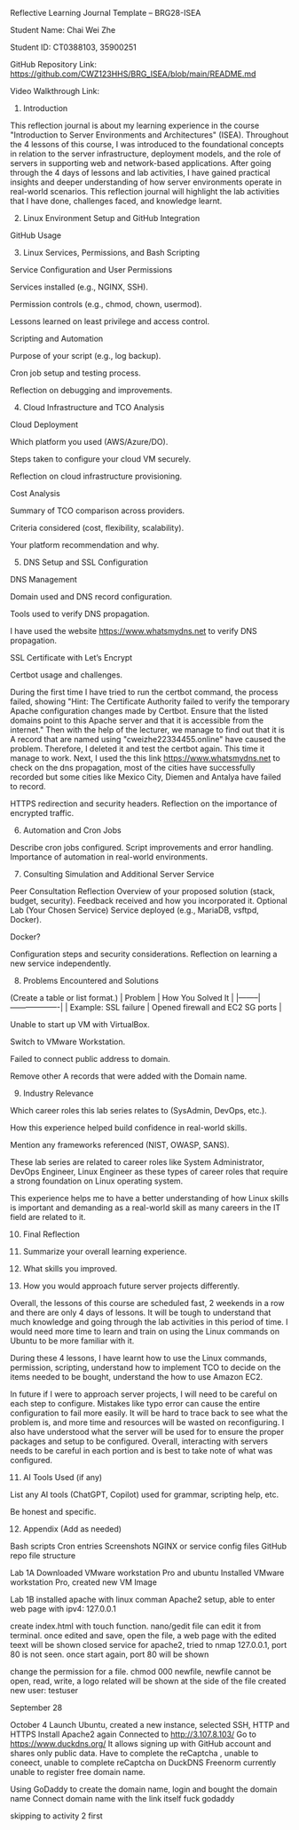 Reflective Learning Journal Template – BRG28-ISEA 

Student Name: Chai Wei Zhe 

Student ID: CT0388103, 35900251 

GitHub Repository Link: https://github.com/CWZ123HHS/BRG_ISEA/blob/main/README.md 

Video Walkthrough Link:  



1. Introduction 


This reflection journal is about my learning experience in the course "Introduction to Server Environments and Architectures" (ISEA). 
Throughout the 4 lessons of this course, I was introduced to the foundational concepts in relation to the server infrastructure, deployment models, and the role of servers in supporting web and network-based applications. 
After going through the 4 days of lessons and lab activities, I have gained practical insights and deeper understanding of how server environments operate in real-world scenarios. 
This reflection journal will highlight the lab activities that I have done, challenges faced, and knowledge learnt. 



2. Linux Environment Setup and GitHub Integration 

 

GitHub Usage 

 

3. Linux Services, Permissions, and Bash Scripting 

Service Configuration and User Permissions 

Services installed (e.g., NGINX, SSH). 

Permission controls (e.g., chmod, chown, usermod). 

Lessons learned on least privilege and access control. 

Scripting and Automation 

Purpose of your script (e.g., log backup). 

Cron job setup and testing process. 

Reflection on debugging and improvements. 

 

4. Cloud Infrastructure and TCO Analysis 

Cloud Deployment 

Which platform you used (AWS/Azure/DO). 

Steps taken to configure your cloud VM securely. 

Reflection on cloud infrastructure provisioning. 

Cost Analysis 

Summary of TCO comparison across providers. 

Criteria considered (cost, flexibility, scalability). 

Your platform recommendation and why. 

 

5. DNS Setup and SSL Configuration 

DNS Management 

Domain used and DNS record configuration. 

Tools used to verify DNS propagation. 

I have used the website https://www.whatsmydns.net to verify DNS propagation.

SSL Certificate with Let’s Encrypt 

Certbot usage and challenges. 

During the first time I have tried to run the certbot command, the process failed, showing "Hint: The Certificate Authority failed to verify the temporary Apache configuration changes made by Certbot. Ensure that the listed domains point to this Apache server and that it is accessible from the internet."
Then with the help of the lecturer, we manage to find out that it is A record that are named using "cweizhe22334455.online" have caused the problem.
Therefore, I deleted it and test the certbot again. This time it manage to work.
Next, I used the this link https://www.whatsmydns.net to check on the dns propagation, most of the cities have successfully recorded but some cities like Mexico City, Diemen and Antalya have failed to record. 

HTTPS redirection and security headers. 
Reflection on the importance of encrypted traffic. 

 

6. Automation and Cron Jobs 

Describe cron jobs configured. 
Script improvements and error handling. 
Importance of automation in real-world environments. 

 

7. Consulting Simulation and Additional Server Service 

Peer Consultation Reflection 
Overview of your proposed solution (stack, budget, security). 
Feedback received and how you incorporated it. 
Optional Lab (Your Chosen Service) 
Service deployed (e.g., MariaDB, vsftpd, Docker). 

Docker?

Configuration steps and security considerations. 
Reflection on learning a new service independently. 

 

8. Problems Encountered and Solutions 

(Create a table or list format.) | Problem | How You Solved It | |——–|——————-| | Example: SSL failure | Opened firewall and EC2 SG ports | 

Unable to start up VM with VirtualBox. 

Switch to VMware Workstation. 

Failed to connect public address to domain. 

Remove other A records that were added with the Domain name. 

 

 

9. Industry Relevance 

Which career roles this lab series relates to (SysAdmin, DevOps, etc.). 

How this experience helped build confidence in real-world skills. 

Mention any frameworks referenced (NIST, OWASP, SANS). 

 

These lab series are related to career roles like System Administrator, DevOps Engineer, Linux Engineer as these types of career roles that require a strong foundation on Linux operating system.  

This experience helps me to have a better understanding of how Linux skills is important and demanding as a real-world skill as many careers in the IT field are related to it. 

 

10. Final Reflection 

1. Summarize your overall learning experience. 
2. What skills you improved. 
3. How you would approach future server projects differently. 



Overall, the lessons of this course are scheduled fast, 2 weekends in a row and there are only 4 days of lessons. It will be tough to understand that much knowledge and going through the lab activities in this period of time. I would need more time to learn and train on using the Linux commands on Ubuntu to be more familiar with it. 


During these 4 lessons, I have learnt how to use the Linux commands, permission, scripting, understand how to implement TCO to decide on the items needed to be bought, understand the how to use Amazon EC2. 


In future if I were to approach server projects, I will need to be careful on each step to configure. Mistakes like typo error can cause the entire configuration to fail more easily. It will be hard to trace back to see what the problem is, and more time and resources will be wasted on reconfiguring. I also have understood what the server will be used for to ensure the proper packages and setup to be configured. Overall, interacting with servers needs to be careful in each portion and is best to take note of what was configured. 


 

11. AI Tools Used (if any) 

List any AI tools (ChatGPT, Copilot) used for grammar, scripting help, etc. 

Be honest and specific. 

 

12. Appendix (Add as needed) 

Bash scripts 
Cron entries 
Screenshots 
NGINX or service config files 
GitHub repo file structure 

 



Lab 1A
Downloaded VMware workstation Pro and ubuntu
Installed VMware workstation Pro, created new VM Image


Lab 1B
installed apache with linux comman
Apache2 setup, able to enter web page with ipv4: 127.0.0.1

create index.html with touch function.
nano/gedit file can edit it from terminal.
once edited and save, open the file, a web page with the edited teext will be shown
closed service for apache2, tried to nmap 127.0.0.1, port 80 is not seen.
once start again, port 80 will be shown


change the permission for a file.
chmod 000 newfile, newfile cannot be open, read, write, a logo related will be shown at the side of the file
created new user: testuser




September 28



October 4
Launch Ubuntu, created a new instance, selected SSH, HTTP and HTTPS
Install Apache2 again 
Connected to http://3.107.8.103/
Go to https://www.duckdns.org/
It allows signing up with GitHub account and shares only public data.
Have to complete the reCaptcha , unable to coneect, unable to complete reCaptcha on DuckDNS
Freenorm currently unable to register free domain name.

Using GoDaddy to create the domain name, login and bought the domain name
Connect domain name with the link itself
fuck godaddy

skipping to activity 2 first
